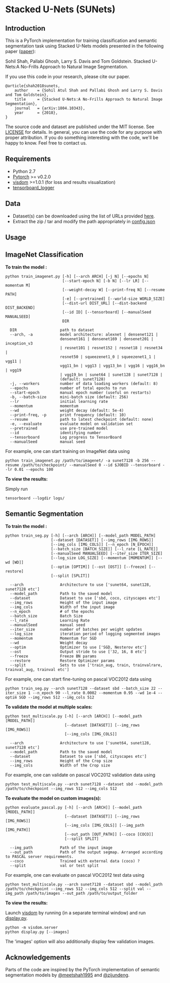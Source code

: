 # Stacked U-Nets (SUNets) #

## Introduction ##
This is a PyTorch implementation for training classification and semantic segmentation task using Stacked U-Nets models presented in the following paper ([paper](https://arxiv.org/abs/1804.10343)):

Sohil Shah, Pallabi Ghosh, Larry S. Davis and Tom Goldstein. Stacked U-Nets:A No-Frills Approach to Natural Image Segmentation.

If you use this code in your research, please cite our paper.
```
@article{shah2018sunets,
	author    = {Sohil Atul Shah and Pallabi Ghosh and Larry S. Davis and Tom Goldstein},
	title     = {Stacked U-Nets:A No-Frills Approach to Natural Image Segmentation},
	journal   = {arXiv:1804.10343},
	year      = {2018},
}
```

The source code and dataset are published under the MIT license. See [LICENSE](LICENSE) for details. In general, you can use the code for any purpose with proper attribution. If you do something interesting with the code, we'll be happy to know. Feel free to contact us.

## Requirements ##

* Python 2.7
* [Pytorch](http://pytorch.org/) >= v0.2.0
* [visdom](https://github.com/facebookresearch/visdom) >=1.0.1 (for loss and results visualization)
* [tensorboard_logger](https://github.com/TeamHG-Memex/tensorboard_logger)

## Data ##

* Dataset(s) can be downloaded using the list of URLs provided [here](https://meetshah1995.github.io/semantic-segmentation/deep-learning/pytorch/visdom/2017/06/01/semantic-segmentation-over-the-years.html#sec_datasets).
* Extract the zip / tar and modify the path appropriately in [config.json](config.json)


## Usage ##

## ImageNet Classification 
**To train the model :**

```
python train_imagenet.py [-h] [--arch ARCH] [-j N] [--epochs N]
                         [--start-epoch N] [-b N] [--lr LR] [--momentum M]
                         [--weight-decay W] [--print-freq N] [--resume PATH]
                         [-e] [--pretrained] [--world-size WORLD_SIZE]
                         [--dist-url DIST_URL] [--dist-backend DIST_BACKEND]
                         [--id ID] [--tensorboard] [--manualSeed MANUALSEED]
                         DIR

  DIR                   path to dataset
  --arch, -a            model architecture: alexnet | densenet121 |
                        densenet161 | densenet169 | densenet201 | inception_v3
                        | resnet101 | resnet152 | resnet18 | resnet34 |
                        resnet50 | squeezenet1_0 | squeezenet1_1 | vgg11 |
                        vgg11_bn | vgg13 | vgg13_bn | vgg16 | vgg16_bn | vgg19
                        | vgg19_bn | sunet64 | sunet128 | sunet7128 | 
                        (default: sunet7128)
  -j, --workers         number of data loading workers (default: 8)
  --epochs              number of total epochs to run
  --start-epoch         manual epoch number (useful on restarts)
  -b, --batch-size      mini-batch size (default: 256)
  --lr                  initial learning rate
  --momentum            momentum
  --wd                  weight decay (default: 5e-4)
  --print-freq, -p      print frequency (default: 10)
  --resume              path to latest checkpoint (default: none)
  -e, --evaluate        evaluate model on validation set
  --pretrained          use pre-trained model
  --id                  identifying number
  --tensorboard         Log progress to TensorBoard
  --manualSeed          manual seed                        
```
For example, one can start training on ImageNet data using
```angular2html
python train_imagenet.py /path/to/imagenet/ -a sunet7128 -b 256 --resume /path/to/checkpoint/ --manualSeed 0 --id $JOBID --tensorboard --lr 0.01 --epochs 100
```

**To view the results:**

Simply run
```angular2html
tensorboard --logdir logs/
```

## Semantic Segmentation 
**To train the model :**

```
python train_seg.py [-h] [--arch [ARCH]] [--model_path MODEL_PATH]
                    [--dataset [DATASET]] [--img_rows [IMG_ROWS]]
                    [--img_cols [IMG_COLS]] [--n_epoch [N_EPOCH]]
                    [--batch_size [BATCH_SIZE]] [--l_rate [L_RATE]]
                    [--manualSeed MANUALSEED] [--iter_size ITER_SIZE]
                    [--log_size LOG_SIZE] [--momentum [MOMENTUM]] [--wd [WD]]
                    [--optim [OPTIM]] [--ost [OST]] [--freeze] [--restore]
                    [--split [SPLIT]]

  --arch                Architecture to use ['sunet64, sunet128, sunet7128 etc']                        
  --model_path          Path to the saved model                        
  --dataset             Dataset to use ['sbd, coco, cityscapes etc']
  --img_rows            Height of the input image                        
  --img_cols            Width of the input image                        
  --n_epoch             # of the epochs
  --batch_size          Batch Size                        
  --l_rate              Learning Rate
  --manualSeed          manual seed                        
  --iter_size           number of batches per weight updates                        
  --log_size            iteration period of logging segmented images
  --momentum            Momentum for SGD                        
  --wd                  Weight decay
  --optim               Optimizer to use ['SGD, Nesterov etc']
  --ost                 Output stride to use ['32, 16, 8 etc']
  --freeze              Freeze BN params
  --restore             Restore Optimizer params
  --split               Sets to use ['train_aug, train, trainvalrare, trainval_aug, trainval etc']                        
```
For example, one can start fine-tuning on pascal VOC2012 data using
```angular2html
python train_seg.py --arch sunet7128 --dataset sbd --batch_size 22 --iter_size 1 --n_epoch 90 --l_rate 0.0002 --momentum 0.95 --wd 1e-4 --optim SGD --img_rows 512 --img_cols 512
```

**To validate the model at multiple scales:**

```
python test_multiscale.py [-h] [--arch [ARCH]] [--model_path [MODEL_PATH]]
                          [--dataset [DATASET]] [--img_rows [IMG_ROWS]]
                          [--img_cols [IMG_COLS]]

  --arch                Architecture to use ['sunet64, sunet128, sunet7128 etc']                        
  --model_path          Path to the saved model               
  --dataset             Dataset to use ['sbd, cityscapes etc']
  --img_rows            Height of the Crop size             
  --img_cols            Width of the Crop size
```
For example, one can validate on pascal VOC2012 validation data using
```angular2html
python test_multiscale.py --arch sunet7128 --dataset sbd --model_path /path/to/checkpoint --img_rows 512 --img_cols 512
```

**To evaluate the model on custom images(s):**

```
python evaluate_pascal.py [-h] [--arch [ARCH]] [--model_path [MODEL_PATH]]
                          [--dataset [DATASET]] [--img_rows [IMG_ROWS]]
                          [--img_cols [IMG_COLS]] [--img_path [IMG_PATH]]
                          [--out_path [OUT_PATH]] [--coco [COCO]]
                          [--split SPLIT]

  --img_path            Path of the input image             
  --out_path            Path of the output segmap. Arranged according to PASCAL server requirements.             
  --coco                Trained with external data (coco) ?
  --split               val or test split
```
For example, one can evaluate on pascal VOC2012 test data using
```angular2html
python test_multiscale.py --arch sunet7128 --dataset sbd --model_path /path/to/checkpoint --img_rows 512 --img_cols 512 --split val --img_path /path/to/images --out_path /path/to/output_folder
```

**To view the results:**

Launch [visdom](https://github.com/facebookresearch/visdom#launch) by running (in a separate terminal window) and run [display.py](display.py).
```
python -m visdom.server
python display.py [--images]
```
The 'images' option will also additionally display few validation images.

## Acknowledgements ##

Parts of the code are inspired by the PyTorch implementation of semantic segmentation models by [@meetshah1995](https://github.com/meetshah1995/pytorch-semseg) and [@zijundeng](https://github.com/zijundeng/pytorch-semantic-segmentation).
